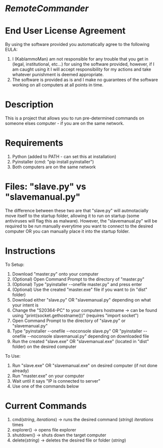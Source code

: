 # _RemoteCommander_

# End User License Agreement
By using the software provided you automatically agree to the following EULA:
1. I (KablammoMan) am not responsible for any trouble that you get in (legal, institutional, etc...) for using the software provided, however, if I am caught using it I will accept responsibility for my actions and take whatever punishment is deemed appropriate.
2. The software is provided as is and I make no guarantees of the software working on all computers at all points in time.

# Description

This is a project that allows you to run pre-determined commands on someone elses computer - if you are on the same network.

# Requirements
1. Python (added to PATH - can set this at installation)
2. Pyinstaller (cmd: "pip install pyinstaller")
3. Both computers are on the same network

# Files: "slave.py" vs "slavemanual.py"
The difference between these two are that "slave.py" will autmotacially move itself to the startup folder, allowing it to run on startup (some antiviruses will flag this as malware). However, the "slavemanual.py" will be required to be run manually everytime you want to connect to the desired computer OR you can manually place it into the startup folder.

# Instructions

To Setup:
1. Download "master.py" onto your computer
2. (Optional) Open Command Prompt to the directory of "master.py"
3. (Optional) Type "pyinstaller --onefile master.py" and press enter
4. (Optional) Use the created "master.exe" file if you want to (in "dist" folder)
5. Download either "slave.py" OR "slavemanual.py" depending on what your intent is
6. Change the "S20364-PC" to your computers hostname -> can be found using "print(socket.gethostname())" (requires "import socket")
7. Open Command Prompt to the directory of "slave.py" or "slavemanual.py"
8. Type "pyinstaller --onefile --noconsole slave.py" OR "pyinstaller --onefile --noconsole slavemanual.py" depending on downloaded file
9. Run the created "slave.exe" OR "slavemanual.exe" (located in "dist" folder) on the desired computer

To Use:
1. Run "slave.exe" OR "slavemanual.exe" on desired computer (if not done already)
2. Run "master.exe" on your computer
3. Wait until it says "IP is connected to server"
4. Use one of the commands below

# Current Commands

1. cmd(_string_, _iterations_) -> runs the desired command (_string_) _iterations_ times
2. explorer() -> opens file explorer
3. shutdown() -> shuts down the target computer
4. delete(_string_) -> deletes the desired file or folder (_string_)

